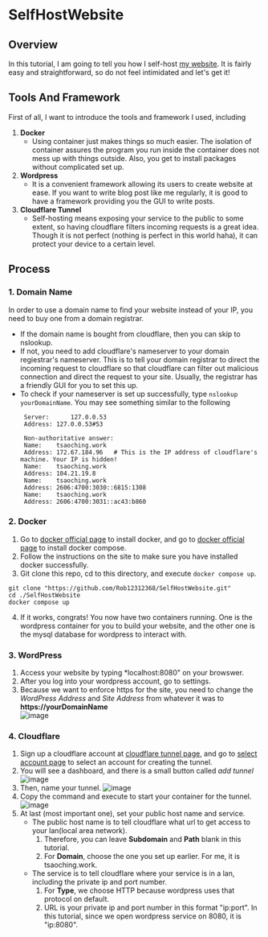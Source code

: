 # SelfHostWebsite

## Overview
In this tutorial, I am going to tell you how I self-host [my website](https://tsaoching.work). It is fairly easy and straightforward, so do not feel intimidated and let's get it!

## Tools And Framework
First of all, I want to introduce the tools and framework I used, including
1. **Docker**
   - Using container just makes things so much easier. The isolation of container assures the program you run inside the container does not mess up with things outside. Also, you get to install packages without complicated set up.
3. **Wordpress**
   - It is a convenient framework allowing its users to create website at ease. If you want to write blog post like me regularly, it is good to have a framework providing you the GUI to write posts.
5. **Cloudflare Tunnel**
   - Self-hosting means exposing your service to the public to some extent, so having cloudflare filters incoming requests is a great idea. Though it is not perfect (nothing is perfect in this world haha), it can protect your device to a certain level.

## Process
### 1. Domain Name
In order to use a domain name to find your website instead of your IP, you need to buy one from a domain registrar.
- If the domain name is bought from cloudflare, then you can skip to nslookup.
- If not, you need to add cloudflare's nameserver to your domain regiestrar's nameserver. This is to tell your domain registrar to direct the incoming request to cloudflare so that cloudflare can filter out malicious connection and direct the request to your site. Usually, the registrar has a friendly GUI for you to set this up.
- To check if your nameserver is set up successfully, type `nslookup yourDomainName`. You may see something similar to the following
  ```
   Server:		127.0.0.53
   Address:	127.0.0.53#53
   
   Non-authoritative answer:
   Name:	tsaoching.work
   Address: 172.67.184.96   # This is the IP address of cloudflare's machine. Your IP is hidden!
   Name:	tsaoching.work
   Address: 104.21.19.8
   Name:	tsaoching.work
   Address: 2606:4700:3030::6815:1308
   Name:	tsaoching.work
   Address: 2606:4700:3031::ac43:b860

  ```
### 2. Docker
1. Go to [docker official page](https://docs.docker.com/engine/install/) to install docker, and go to [docker official page](https://docs.docker.com/compose/install/) to install docker compose.
2. Follow the instructions on the site to make sure you have installed docker successfully.
3. Git clone this repo, cd to this directory, and execute `docker compose up`.
```
git clone "https://github.com/Rob12312368/SelfHostWebsite.git"
cd ./SelfHostWebsite 
docker compose up
```
4. If it works, congrats! You now have two containers running. One is the wordpress container for you to build your website, and the other one is the mysql database for wordpress to interact with.

### 3. WordPress
1. Access your website by typing *localhost:8080" on your browswer.
2. After you log into your wordpress account, go to settings.
3. Because we want to enforce https for the site, you need to change the *WordPress Address* and *Site Address* from whatever it was to **https://yourDomainName**  
![image](https://github.com/Rob12312368/SelfHostWebsite/assets/56261402/7c70650f-e86f-496e-83ec-7ad12c7e8c18)

### 4. Cloudflare
1. Sign up a cloudflare account at [cloudflare tunnel page](https://www.cloudflare.com/products/tunnel/), and go to [select account page](https://one.dash.cloudflare.com/?to=/:account/access/tunnels) to select an account for creating the tunnel.
2. You will see a dashboard, and there is a small button called *add tunnel*
   ![image](https://github.com/Rob12312368/SelfHostWebsite/assets/56261402/fa7450a2-797b-44ea-80f0-13865ca0559a)
3. Then, name your tunnel.
   ![image](https://github.com/Rob12312368/SelfHostWebsite/assets/56261402/0669239c-f22b-4697-8818-efe457de46d4)
4. Copy the command and execute to start your container for the tunnel.
   ![image](https://github.com/Rob12312368/SelfHostWebsite/assets/56261402/a670c3e6-7f6e-412b-8d5f-ab91a8778adb)
5. At last (most important one), set your public host name and service.
   - The public host name is to tell cloudflare what url to get access to your lan(local area network).
     1. Therefore, you can leave **Subdomain** and **Path** blank in this tutorial.
     2. For **Domain**, choose the one you set up earlier. For me, it is tsaoching.work.
   - The service is to tell cloudflare where your service is in a lan, including the private ip and port number.
     1. For **Type**, we choose HTTP because wordpress uses that protocol on default.
     2. URL is your private ip and port number in this format "ip:port". In this tutorial, since we open wordpress service on 8080, it is "ip:8080".



